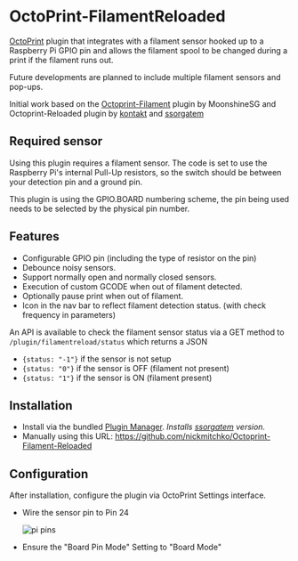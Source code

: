 # OctoPrint-FilamentReloaded

[OctoPrint](http://octoprint.org/) plugin that integrates with a filament sensor hooked up to a Raspberry Pi GPIO pin and allows the filament spool to be changed during a print if the filament runs out.

Future developments are planned to include multiple filament sensors and pop-ups.

Initial work based on the [Octoprint-Filament](https://github.com/MoonshineSG/Octoprint-Filament) plugin by MoonshineSG and Octoprint-Reloaded plugin by [kontakt](https://github.com/kontakt/Octoprint-Filament-Reloaded/archive/master.zip) and [ssorgatem](https://github.com/ssorgatem/Octoprint-Filament-Reloaded/archive/master.zip)

## Required sensor

Using this plugin requires a filament sensor. The code is set to use the Raspberry Pi's internal Pull-Up resistors, so the switch should be between your detection pin and a ground pin.

This plugin is using the GPIO.BOARD numbering scheme, the pin being used needs to be selected by the physical pin number.

## Features

* Configurable GPIO pin (including the type of resistor on the pin)
* Debounce noisy sensors.
* Support normally open and normally closed sensors.
* Execution of custom GCODE when out of filament detected.
* Optionally pause print when out of filament.
* Icon in the nav bar to reflect filament detection status. (with check frequency in parameters)

An API is available to check the filament sensor status via a GET method to `/plugin/filamentreload/status` which returns a JSON

- `{status: "-1"}` if the sensor is not setup
- `{status: "0"}` if the sensor is OFF (filament not present)
- `{status: "1"}` if the sensor is ON (filament present)

## Installation

* Install via the bundled [Plugin Manager](https://plugins.octoprint.org/plugins/filament_sensor_reloaded/). _Installs [ssorgatem](https://github.com/ssorgatem/Octoprint-Filament-Reloaded/archive/master.zip) version._
* Manually using this URL: https://github.com/nickmitchko/Octoprint-Filament-Reloaded

## Configuration

After installation, configure the plugin via OctoPrint Settings interface.

* Wire the sensor pin to Pin 24

  ![pi pins](https://user-images.githubusercontent.com/7769991/151637147-26865806-1e60-4114-a93e-4e437530c197.png)
* Ensure the "Board Pin Mode" Setting to "Board Mode"



